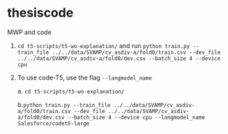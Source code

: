# thesiscode
MWP and code

1. `cd t5-scripts/t5-wo-explanation/` and run `python train.py --train_file ../../data/SVAMP/cv_asdiv-a/fold0/train.csv --dev_file ../../data/SVAMP/cv_asdiv-a/fold0/dev.csv --batch_size 4 --device cpu`

2. To use code-T5, use the flag `--langmodel_name`
    
    a. `cd t5-scripts/t5-wo-explanation/` 

    b.`python train.py --train_file ../../data/SVAMP/cv_asdiv-a/fold0/train.csv --dev_file ../../data/SVAMP/cv_asdiv-a/fold0/dev.csv --batch_size 4 --device cpu --langmodel_name Salesforce/codet5-large`